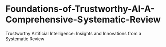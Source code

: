 # Foundations-of-Trustworthy-AI-A-Comprehensive-Systematic-Review
Trustworthy Artificial Intelligence: Insights and Innovations from a Systematic Review
